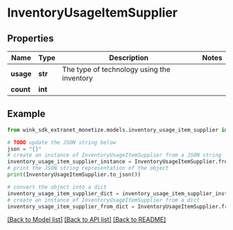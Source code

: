 # InventoryUsageItemSupplier


## Properties

Name | Type | Description | Notes
------------ | ------------- | ------------- | -------------
**usage** | **str** | The type of technology using the inventory | 
**count** | **int** |  | 

## Example

```python
from wink_sdk_extranet_monetize.models.inventory_usage_item_supplier import InventoryUsageItemSupplier

# TODO update the JSON string below
json = "{}"
# create an instance of InventoryUsageItemSupplier from a JSON string
inventory_usage_item_supplier_instance = InventoryUsageItemSupplier.from_json(json)
# print the JSON string representation of the object
print(InventoryUsageItemSupplier.to_json())

# convert the object into a dict
inventory_usage_item_supplier_dict = inventory_usage_item_supplier_instance.to_dict()
# create an instance of InventoryUsageItemSupplier from a dict
inventory_usage_item_supplier_from_dict = InventoryUsageItemSupplier.from_dict(inventory_usage_item_supplier_dict)
```
[[Back to Model list]](../README.md#documentation-for-models) [[Back to API list]](../README.md#documentation-for-api-endpoints) [[Back to README]](../README.md)


